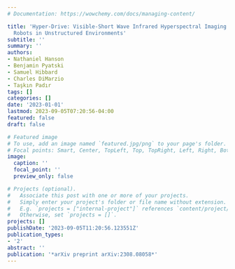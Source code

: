 ```yaml
---
# Documentation: https://wowchemy.com/docs/managing-content/

title: 'Hyper-Drive: Visible-Short Wave Infrared Hyperspectral Imaging Datasets for
  Robots in Unstructured Environments'
subtitle: ''
summary: ''
authors:
- Nathaniel Hanson
- Benjamin Pyatski
- Samuel Hibbard
- Charles DiMarzio
- Taşkın Padır
tags: []
categories: []
date: '2023-01-01'
lastmod: 2023-09-05T07:20:56-04:00
featured: false
draft: false

# Featured image
# To use, add an image named `featured.jpg/png` to your page's folder.
# Focal points: Smart, Center, TopLeft, Top, TopRight, Left, Right, BottomLeft, Bottom, BottomRight.
image:
  caption: ''
  focal_point: ''
  preview_only: false

# Projects (optional).
#   Associate this post with one or more of your projects.
#   Simply enter your project's folder or file name without extension.
#   E.g. `projects = ["internal-project"]` references `content/project/deep-learning/index.md`.
#   Otherwise, set `projects = []`.
projects: []
publishDate: '2023-09-05T11:20:56.123551Z'
publication_types:
- '2'
abstract: ''
publication: '*arXiv preprint arXiv:2308.08058*'
---
```

